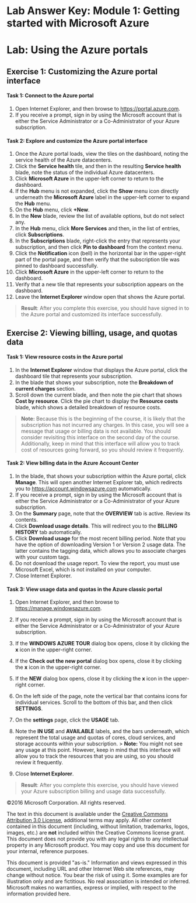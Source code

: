 # Lab Answer Key:  Module 1: Getting started with Microsoft Azure
# Lab: Using the Azure portals
  
## Exercise 1: Customizing the Azure portal interface
  
#### Task 1: Connect to the Azure portal
  
1.   Open Internet Explorer, and then browse to https://portal.azure.com. 
2.   If you receive a prompt, sign in by using the Microsoft account that is either the Service Administrator or a Co-Administrator of your Azure subscription. 


#### Task 2: Explore and customize the Azure portal interface
  
1.   Once the Azure portal loads, view the tiles on the dashboard, noting the service health of the Azure datacenters.
2.   Click the  **Service health** tile, and then in the resulting **Service health** blade, note the status of the individual Azure datacenters.
3.   Click  **Microsoft Azure** in the upper-left corner to return to the dashboard.
4.   If the  **Hub** menu is not expanded, click the **Show** menu icon directly underneath the **Microsoft Azure** label in the upper-left corner to expand the **Hub** menu.
5.   On the  **Hub** menu, click **+New**.
6.   In the  **New** blade, review the list of available options, but do not select any.
7.   In the  **Hub** menu, click **More Services** and then, in the list of entries, click **Subscriptions**.
8.   In the  **Subscriptions** blade, right-click the entry that represents your subscription, and then click **Pin to dashboard** from the context menu.
9.   Click the  **Notification** icon (bell) in the horizontal bar in the upper-right part of the portal page, and then verify that the subscription tile was pinned to dashboard successfully.
10.   Click  **Microsoft Azure** in the upper-left corner to return to the dashboard.
11.   Verify that a new tile that represents your subscription appears on the dashboard.
12.   Leave the  **Internet Explorer** window open that shows the Azure portal.

>  **Result**: After you complete this exercise, you should have signed in to the Azure portal and customized its interface successfully.


## Exercise 2: Viewing billing, usage, and quotas data
  
#### Task 1: View resource costs in the Azure portal
  
1.   In the  **Internet Explorer** window that displays the Azure portal, click the dashboard tile that represents your subscription.
2.   In the blade that shows your subscription, note the  **Breakdown of current charges** section.
3.   Scroll down the current blade, and then note the pie chart that shows  **Cost by resource**. Click the pie chart to display the  **Resource costs** blade, which shows a detailed breakdown of resource costs.
>  **Note:** Because this is the beginning of the course, it is likely that the subscription has not incurred any charges. In this case, you will see a message that usage or billing data is not available. You should consider revisiting this interface on the second day of the course. Additionally, keep in mind that this interface will allow you to track cost of resources going forward, so you should review it frequently.


#### Task 2: View billing data in the Azure Account Center
  
1.   In the blade, that shows your subscription within the Azure portal, click  **Manage**. This will open another Internet Explorer tab, which redirects you to https://account.windowsazure.com automatically.
2.   If you receive a prompt, sign in by using the Microsoft account that is either the Service Administrator or a Co-Administrator of your Azure subscription.
3.   On the  **Summary** page, note that the **OVERVIEW** tab is active. Review its contents.
4.   Click  **Download usage details**. This will redirect you to the  **BILLING HISTORY** tab automatically.
5.   Click  **Download usage** for the most recent billing period. Note that you have the option of downloading Version 1 or Version 2 usage data. The latter contains the tagging data, which allows you to associate charges with your custom tags.
6.   Do not download the usage report. To view the report, you must use Microsoft Excel, which is not installed on your computer.
7.   Close Internet Explorer.


#### Task 3: View usage data and quotas in the Azure classic portal
  
1.   Open Internet Explorer, and then browse to https://manage.windowsazure.com. 
2.   If you receive a prompt, sign in by using the Microsoft account that is either the Service Administrator or a Co-Administrator of your Azure subscription. 
3.   If the  **WINDOWS AZURE TOUR** dialog box opens, close it by clicking the **x** icon in the upper-right corner.
4.   If the  **Check out the new portal** dialog box opens, close it by clicking the **x** icon in the upper-right corner.
5.   If the  **NEW** dialog box opens, close it by clicking the **x** icon in the upper-right corner.
6.   On the left side of the page, note the vertical bar that contains icons for individual services. Scroll to the bottom of this bar, and then click  **SETTINGS**.
7.   On the  **settings** page, click the **USAGE** tab.
8.   Note the  **IN USE** and **AVAILABLE** labels, and the bars underneath, which represent the total usage and quotas of cores, cloud services, and storage accounts within your subscription.
    >  **Note:** You might not see any usage at this point. However, keep in mind that this interface will allow you to track the resources that you are using, so you should review it frequently.

9.   Close  **Internet Explorer**.

>  **Result**: After you complete this exercise, you should have viewed your Azure subscription billing and usage data successfully.



©2016 Microsoft Corporation. All rights reserved.

The text in this document is available under the [Creative Commons Attribution 3.0 License](https://creativecommons.org/licenses/by/3.0/legalcode "Creative Commons Attribution 3.0 License"), additional terms may apply.  All other content contained in this document (including, without limitation, trademarks, logos, images, etc.) are **not** included within the Creative Commons license grant.  This document does not provide you with any legal rights to any intellectual property in any Microsoft product. You may copy and use this document for your internal, reference purposes.

This document is provided "as-is." Information and views expressed in this document, including URL and other Internet Web site references, may change without notice. You bear the risk of using it. Some examples are for illustration only and are fictitious. No real association is intended or inferred. Microsoft makes no warranties, express or implied, with respect to the information provided here.

  

